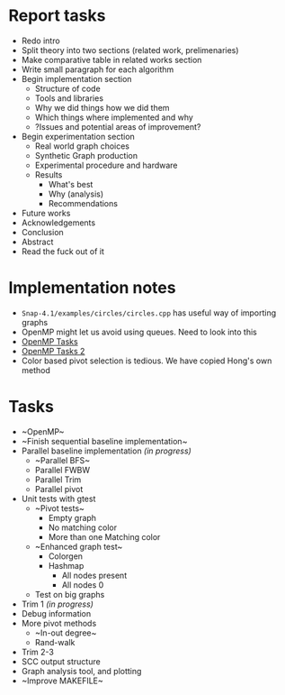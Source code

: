 # Report tasks
* Redo intro
* Split theory into two sections (related work, prelimenaries)
* Make comparative table in related works section
* Write small paragraph for each algorithm
* Begin implementation section
  * Structure of code
  * Tools and libraries
  * Why we did things how we did them
  * Which things where implemented and why
  * ?Issues and potential areas of improvement?
* Begin experimentation section
  * Real world graph choices
  * Synthetic Graph production
  * Experimental procedure and hardware
  * Results
    * What's best
    * Why (analysis)
    * Recommendations
* Future works
* Acknowledgements
* Conclusion
* Abstract
* Read the fuck out of it

# Implementation notes
* `Snap-4.1/examples/circles/circles.cpp` has useful way of importing graphs
* OpenMP might let us avoid using queues. Need to look into this
* [OpenMP Tasks](http://pages.tacc.utexas.edu/~eijkhout/pcse/html/omp-task.html)
* [OpenMP Tasks 2](https://openmp.org/wp-content/uploads/sc13.tasking.ruud.pdf)
* Color based pivot selection is tedious. We have copied Hong's own method

# Tasks
* ~OpenMP~
* ~Finish sequential baseline implementation~
* Parallel baseline implementation _(in progress)_
   * ~Parallel BFS~
   * Parallel FWBW
   * Parallel Trim
   * Parallel pivot
* Unit tests with gtest
    * ~Pivot tests~
        * Empty graph
        * No matching color
        * More than one Matching color
    * ~Enhanced graph test~
        * Colorgen
        * Hashmap
            * All nodes present
            * All nodes 0
    * Test on big graphs
* Trim 1 _(in progress)_
* Debug information
* More pivot methods
   * ~In-out degree~
   * Rand-walk
* Trim 2-3
* SCC output structure
* Graph analysis tool, and plotting
* ~Improve MAKEFILE~
